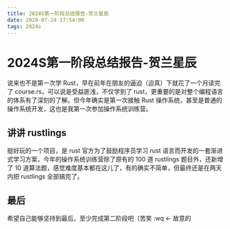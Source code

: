 ```yaml
---
title: 2024S第一阶段总结报告-贺兰星辰
date: 2020-07-24 17:54:00
tags: 2024s
---
```


# 2024S第一阶段总结报告-贺兰星辰

说来也不是第一次学 Rust，早在前年在朋友的逼迫（迫真）下就花了一个月读完了 course.rs，可以说是受益匪浅，不仅学到了 rust，更重要的是对整个编程语言的体系有了深刻的了解。但今年确实是第一次接触 Rust 操作系统，甚至是普通的操作系统开发，这也是我第一次参加操作系统训练营。

## 讲讲 rustlings

挺好玩的一个项目，是 rust 官方为了鼓励程序员学习 rust 语言而开发的一套渐进式学习方案，今年的操作系统训练营除了原有的 100 道 rustlings 题目外，还新增了 10 道算法题，感觉难度基本都在这儿了，有的确实不简单，但最终还是在两天内把 rustlings 全部搞完了。

## 最后
希望自己能够坚持到最后，至少完成第二阶段吧（苦笑
:wq <- 故意的
